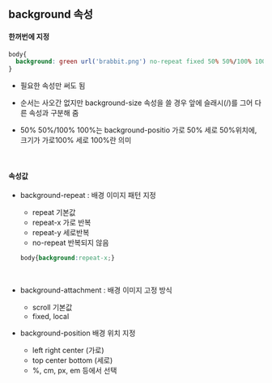 ## background 속성

#### 한꺼번에 지정

```css
body{
  background: green url('brabbit.png') no-repeat fixed 50% 50%/100% 100%;
}
```

- 필요한 속성만 써도 됨

- 순서는 사오간 없지만 background-size 속성을 쓸 경우 앞에 슬래시(/)를 그어 다른 속성과 구분해 줌

- 50% 50%/100% 100%는 background-positio 가로 50% 세로 50%위치에, 크기가 가로100% 세로 100%란 의미 

  ​

#### **속성값**

- background-repeat : 배경 이미지 패턴 지정

  - repeat 기본값
  - repeat-x 가로 반복
  - repeat-y 세로반복
  - no-repeat 반복되지 않음

  ```css
  body{background:repeat-x;}
  ```

  ​

- background-attachment : 배경 이미지 고정 방식

  - scroll 기본값
  - fixed, local

- background-position 배경 위치 지정

  - left right center (가로)
  - top center bottom (세로)
  - %, cm, px, em 등에서 선택

